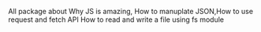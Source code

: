 All package about Why JS is amazing, How to manuplate JSON,How to use request and fetch API 
How to read and write a file using fs module